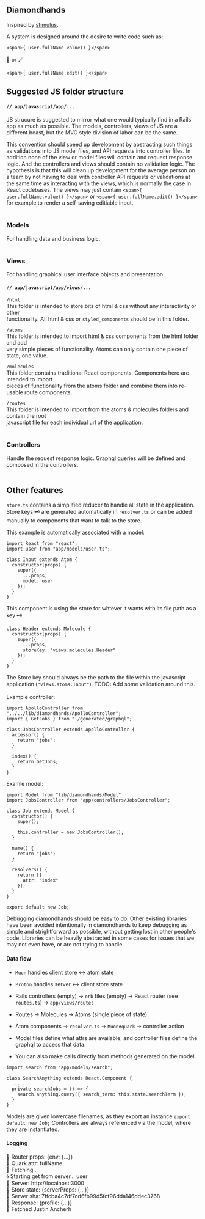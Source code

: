 ## Diamondhands

Inspired by [stimulus](https://github.com/hotwired/stimulus).

A system is designed around the desire to write code such as:
```
<span>{ user.fullName.value() }</span>
``` 
🔮 or 🪄
```
<span>{ user.fullName.edit() }</span>
```

## Suggested JS folder structure
#### `// app/javascript/app/...`

JS strucure is suggested to mirror what one would typically find in a Rails app as much as possible. The models, controllers, views of JS are a different beast, but the MVC style division of labor can be the same.

This convention should speed up development by abstracting such things as validations into JS model files, and API requests into controller files. In addition none of the view or model files will contain and request response logic. And the controllers and views should contain no validation logic. The hypothesis is that this will clean up development for the average person on a team by not having to deal with controller API requests or validations at the same time as interacting with the views, which is normally the case in React codebases. The views may just contain `<span>{ user.fullName.value() }</span>` or `<span>{ user.fullName.edit() }</span>` for example to render a self-saving editiable input. 
<br />
<br />

### Models
For handling data and business logic. <br /><br />

### Views
For handling graphical user interface objects and presentation. <br />
#### `// app/javascript/app/views/...`

`/html` <br />
This folder is intended to store bits of html & css without any interactivity or other <br />
functionality. All html & css or `styled_components` should be in this folder.

`/atoms` <br />
This folder is intended to import html & css components from the html folder and add <br />
very simple pieces of functionality. Atoms can only contain one piece of state, one value.

`/molecules` <br />
This folder contains traditional React components. Components here are intended to import <br /> 
pieces of functionality from the atoms folder and combine them into re-usable route components.

`/routes` <br />
This folder is intended to import from the atoms & molecules folders and contain the root <br />
javascript file for each individual url of the application.
<br />
<br />

### Controllers
Handle the request response logic. Graphql queries will be defined and composed in the controllers.
<br />
<br />


## Other features

`store.ts` contains a simplified reducer to handle all state in the application. Store keys 🗝 are generated automatically in `resolver.ts` or can be added manually to components that want to talk to the store.

This example is automatically associated with a model:
```
import React from "react";
import user from "app/models/user.ts";

class Input extends Atom {
  constructor(props) {
    super({
      ...props,
      model: user
    });
  }
}
```
This component is using the store for whtever it wants with its file path as a key 🗝:
```
class Header extends Molecule {
  constructor(props) {
    super({
      ...props,
      storeKey: "views.molecules.Header"
    });
  }
}
```
The Store key should always be the path to the file within the javascript application (`"views.atoms.Input"`). TODO: Add some validation around this.
<br />
<br />
Example controller:
```
import ApolloController from "../../lib/diamondhands/ApolloController";
import { GetJobs } from "./generated/graphql";

class JobsController extends ApolloController {
  accessor() {
    return "jobs";
  }

  index() {
    return GetJobs;
  }
}
```

Examle model:
```
import Model from "lib/diamondhands/Model"
import JobsController from "app/controllers/JobsController";

class Job extends Model {
  constructor() {
    super();

    this.controller = new JobsController();
  }

  name() {
    return "jobs";
  }

  resolvers() {
    return [{
      attr: "index"
    }];
  }
}

export default new Job;
```

Debugging diamondhands should be easy to do. Other existing libraries have been avoided intentionally in diamondhands to keep debugging as simple and strightforward as possible, without getting lost in other people's code. Libraries can be heavily abstracted in some cases for issues that we may not even have, or are not trying to handle.

#### Data flow

- `Muon` handles client store <-> atom state
- `Proton` handles server <-> client store state
- Rails controllers (empty) -> `erb` files (empty) -> React router (see `routes.ts`) -> `app/views/routes`
- Routes -> Molecules -> Atoms (single piece of state)
- Atom components -> `resolver.ts` -> `Muon#quark` -> controller action
- Model files define what attrs are available, and controller files define the graphql to access that data.

- You can also make calls directly from methods generated on the model.
```
import search from "app/models/search";

class SearchAnything extends React.Component {
  ...
  private searchJobs = () => {
    search.anything.query({ search_term: this.state.searchTerm });
  }
}
```

Models are given lowercase filenames, as they export an instance `export default new Job;` Controllers are always referenced via the model, where they are instantiated.

#### Logging

🚏 Router props: {env: {…}} <br />
🧬 Quark attr: fullName <br />
🧩 Fetching... <br />
🌀 Starting get from server... user <br />
🎩 Server: http://localhost:3000  <br />
🍱 Store state: {serverProps: {…}} <br />
🦭 Server sha: 7ffcba4c7df7cd6fb99d5fcf96dda146ddec3768 <br />
📜 Response: {profile: {…}} <br />
🧩 Fetched Justin Ancherh <br />
